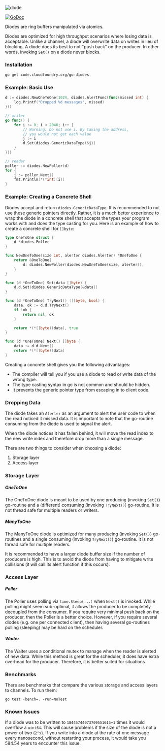 ![diode][diode-logo]

[![GoDoc][go-doc-badge]][go-doc]

Diodes are ring buffers manipulated via atomics.

Diodes are optimized for high throughput scenarios where losing data is
acceptable. Unlike a channel, a diode will overwrite data on writes in lieu
of blocking. A diode does its best to not "push back" on the producer.
In other words, invoking `Set()` on a diode never blocks.

### Installation

```bash
go get code.cloudfoundry.org/go-diodes
```

### Example: Basic Use

```go
d := diodes.NewOneToOne(1024, diodes.AlertFunc(func(missed int) {
	log.Printf("Dropped %d messages", missed)
}))

// writer
go func() {
	for i := 0; i < 2048; i++ {
		// Warning: Do not use i. By taking the address,
		// you would not get each value
		j := i
		d.Set(diodes.GenericDataType(&j))
	}
}()

// reader
poller := diodes.NewPoller(d)
for {
	i := poller.Next()
	fmt.Println(*(*int)(i))
}
```

### Example: Creating a Concrete Shell

Diodes accept and return `diodes.GenericDataType`. It is recommended to not
use these generic pointers directly. Rather, it is a much better experience to
wrap the diode in a concrete shell that accepts the types your program works
with and does the type casting for you. Here is an example of how to create a
concrete shell for `[]byte`:

```go
type OneToOne struct {
	d *diodes.Poller
}

func NewOneToOne(size int, alerter diodes.Alerter) *OneToOne {
	return &OneToOne{
		d: diodes.NewPoller(diodes.NewOneToOne(size, alerter)),
	}
}

func (d *OneToOne) Set(data []byte) {
	d.d.Set(diodes.GenericDataType(&data))
}

func (d *OneToOne) TryNext() ([]byte, bool) {
	data, ok := d.d.TryNext()
	if !ok {
		return nil, ok
	}

	return *(*[]byte)(data), true
}

func (d *OneToOne) Next() []byte {
	data := d.d.Next()
	return *(*[]byte)(data)
}
```

Creating a concrete shell gives you the following advantages:

- The compiler will tell you if you use a diode to read or write data of the
  wrong type.
- The type casting syntax in go is not common and should be hidden.
- It prevents the generic pointer type from escaping in to client code.

### Dropping Data

The diode takes an `Alerter` as an argument to alert the user code to when
the read noticed it missed data. It is important to note that the go-routine
consuming from the diode is used to signal the alert.

When the diode notices it has fallen behind, it will move the read index to
the new write index and therefore drop more than a single message.

There are two things to consider when choosing a diode:

1. Storage layer
2. Access layer

### Storage Layer

##### OneToOne

The OneToOne diode is meant to be used by one producing (invoking `Set()`)
go-routine and a (different) consuming (invoking `TryNext()`) go-routine. It
is not thread safe for multiple readers or writers.

##### ManyToOne

The ManyToOne diode is optimized for many producing (invoking `Set()`)
go-routines and a single consuming (invoking `TryNext()`) go-routine. It is
not thread safe for multiple readers.

It is recommended to have a larger diode buffer size if the number of producers
is high. This is to avoid the diode from having to mitigate write collisions
(it will call its alert function if this occurs).

### Access Layer

##### Poller

The Poller uses polling via `time.Sleep(...)` when `Next()` is invoked. While
polling might seem sub-optimal, it allows the producer to be completely
decoupled from the consumer. If you require very minimal push back on the
producer, then the Poller is a better choice. However, if you require several
diodes (e.g. one per connected client), then having several go-routines
polling (sleeping) may be hard on the scheduler.

##### Waiter

The Waiter uses a conditional mutex to manage when the reader is alerted
of new data. While this method is great for the scheduler, it does have
extra overhead for the producer. Therefore, it is better suited for situations

### Benchmarks

There are benchmarks that compare the various storage and access layers to
channels. To run them:

```
go test -bench=. -run=NoTest
```

### Known Issues

If a diode was to be written to `18446744073709551615+1` times it would overflow
a `uint64`. This will cause problems if the size of the diode is not a power
of two (`2^x`). If you write into a diode at the rate of one message every
nanosecond, without restarting your process, it would take you 584.54 years to
encounter this issue.

[diode-logo]:   https://raw.githubusercontent.com/cloudfoundry/go-diodes/gh-pages/diode-logo.png
[go-doc-badge]: https://godoc.org/code.cloudfoundry.org/go-diodes?status.svg
[go-doc]:       https://godoc.org/code.cloudfoundry.org/go-diodes
